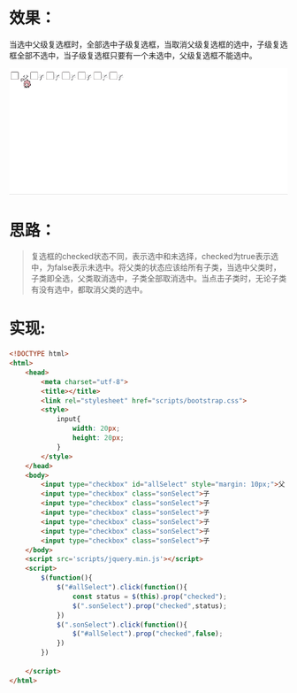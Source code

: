 # 效果：

当选中父级复选框时，全部选中子级复选框，当取消父级复选框的选中，子级复选框全部不选中，当子级复选框只要有一个未选中，父级复选框不能选中。

![动画](assets/动画-1693292426065-1.gif)

# 思路：

> 复选框的checked状态不同，表示选中和未选择，checked为true表示选中，为false表示未选中。将父类的状态应该给所有子类，当选中父类时，子类即全选，父类取消选中，子类全部取消选中。当点击子类时，无论子类有没有选中，都取消父类的选中。

# 实现:

```html
<!DOCTYPE html>
<html>
	<head>
		<meta charset="utf-8">
		<title></title>
		<link rel="stylesheet" href="scripts/bootstrap.css">
		<style>
			input{
				width: 20px;
				height: 20px;
			}
		</style>
	</head>
	<body>
		<input type="checkbox" id="allSelect" style="margin: 10px;">父
		<input type="checkbox" class="sonSelect">子
		<input type="checkbox" class="sonSelect">子
		<input type="checkbox" class="sonSelect">子
		<input type="checkbox" class="sonSelect">子
		<input type="checkbox" class="sonSelect">子
		<input type="checkbox" class="sonSelect">子
	</body>
	<script src='scripts/jquery.min.js'></script>
	<script>
		$(function(){
			$("#allSelect").click(function(){
				const status = $(this).prop("checked");
				$(".sonSelect").prop("checked",status);
			})
			$(".sonSelect").click(function(){
				$("#allSelect").prop("checked",false);
			})
		})
		
	</script>
</html>
```

